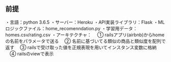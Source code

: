 ## 前提
・言語：python 3.6.5
・サーバー：Heroku
・API実装ライブラリ：Flask
・MLロジックファイル：home_recomenndation.py
・学習用データ：homes.csv/rating.csv
・アーキテクチャ：
　① railsアプリ(airbnb)からhomeの名前をパラメータで送る
　② 名前に基づいてる類似の商品と類似度を配列で返す
　③ railsで受け取った値を正規表現を用いてインスタンス変数に格納
　④ railsのviewで表示
